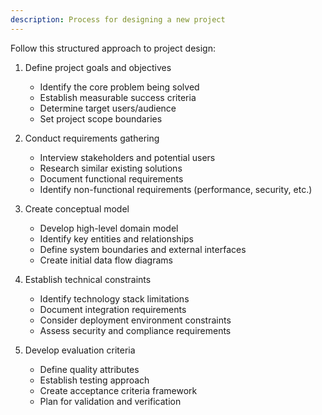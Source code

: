 ```yaml
---
description: Process for designing a new project
---
```


Follow this structured approach to project design:

1. Define project goals and objectives
   - Identify the core problem being solved
   - Establish measurable success criteria
   - Determine target users/audience
   - Set project scope boundaries

2. Conduct requirements gathering
   - Interview stakeholders and potential users
   - Research similar existing solutions
   - Document functional requirements
   - Identify non-functional requirements (performance, security, etc.)

3. Create conceptual model
   - Develop high-level domain model
   - Identify key entities and relationships
   - Define system boundaries and external interfaces
   - Create initial data flow diagrams

4. Establish technical constraints
   - Identify technology stack limitations
   - Document integration requirements
   - Consider deployment environment constraints
   - Assess security and compliance requirements

5. Develop evaluation criteria
   - Define quality attributes
   - Establish testing approach
   - Create acceptance criteria framework
   - Plan for validation and verification
